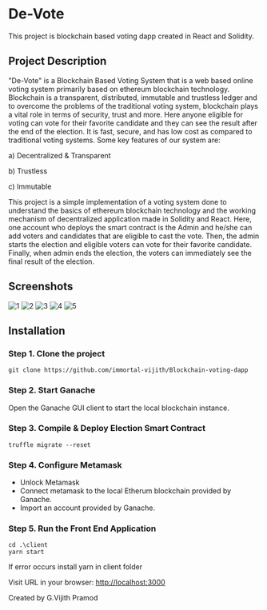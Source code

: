 # De-Vote

This project is blockchain based voting dapp created in React and Solidity.

## Project Description

"De-Vote" is a Blockchain Based Voting System that is a web based online voting system primarily based on ethereum blockchain technology. Blockchain is a transparent, distributed, immutable and trustless ledger and to overcome the problems of the traditional voting system, blockchain plays a vital role in terms of security, trust and more. Here anyone eligible for voting can vote for their favorite candidate and they can see the result after the end of the election. It is fast, secure, and has low cost as compared to traditional voting systems. Some key features of our system are:

a) Decentralized & Transparent

b) Trustless

c) Immutable

This project is a simple implementation of a voting system done to understand the basics of ethereum blockchain technology and the working mechanism of decentralized application made in Solidity and React. Here, one account who deploys the smart contract is the Admin and he/she can add voters and candidates that are eligible to cast the vote.  Then, the admin starts the election and eligible voters can vote for their favorite candidate. Finally, when admin ends the election, the voters can immediately see the final result of the election.

## Screenshots
![1](https://user-images.githubusercontent.com/78811367/185618196-0d18a4a5-e04a-467f-b7a4-20be322f5afa.png)
![2](https://user-images.githubusercontent.com/78811367/185618217-e49b4a0b-1f0a-4f3b-8616-c98f962b10ea.png)
![3](https://user-images.githubusercontent.com/78811367/185618247-5183832a-67ae-4405-83d8-524105b6450e.png)
![4](https://user-images.githubusercontent.com/78811367/185618264-1456f3d7-d421-466e-a3b6-b9b77e0b081a.png)
![5](https://user-images.githubusercontent.com/78811367/185618282-9a02b398-df89-4e1a-8ab5-d86d339e9c82.png)



## Installation

### Step 1. Clone the project

```git clone https://github.com/immortal-vijith/Blockchain-voting-dapp```

### Step 2. Start Ganache

Open the Ganache GUI client to start the local blockchain instance.

### Step 3. Compile & Deploy Election Smart Contract

```truffle migrate --reset```

### Step 4. Configure Metamask

- Unlock Metamask
- Connect metamask to the local Etherum blockchain provided by Ganache.
- Import an account provided by Ganache.

### Step 5. Run the Front End Application

```terminal
cd .\client
yarn start
```
If error occurs install yarn in client folder

Visit URL in your browser: <http://localhost:3000>

Created by G.Vijith Pramod

